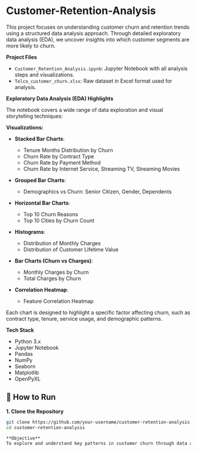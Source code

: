 # Customer-Retention-Analysis

This project focuses on understanding customer churn and retention trends using a structured data analysis approach. Through detailed exploratory data analysis (EDA), we uncover insights into which customer segments are more likely to churn.


**Project Files**

- `Customer_Retention_Analysis.ipynb`: Jupyter Notebook with all analysis steps and visualizations.
- `Telco_customer_churn.xlsx`: Raw dataset in Excel format used for analysis.


**Exploratory Data Analysis (EDA) Highlights**

The notebook covers a wide range of data exploration and visual storytelling techniques:

**Visualizations:**

- **Stacked Bar Charts**:
  - Tenure Months Distribution by Churn
  - Churn Rate by Contract Type
  - Churn Rate by Payment Method
  - Churn Rate by Internet Service, Streaming TV, Streaming Movies

- **Grouped Bar Charts**:
  - Demographics vs Churn: Senior Citizen, Gender, Dependents

- **Horizontal Bar Charts**:
  - Top 10 Churn Reasons
  - Top 10 Cities by Churn Count

- **Histograms**:
  - Distribution of Monthly Charges
  - Distribution of Customer Lifetime Value

- **Bar Charts (Churn vs Charges)**:
  - Monthly Charges by Churn
  - Total Charges by Churn

- **Correlation Heatmap**:
  - Feature Correlation Heatmap

Each chart is designed to highlight a specific factor affecting churn, such as contract type, tenure, service usage, and demographic patterns.

**Tech Stack**

- Python 3.x
- Jupyter Notebook
- Pandas
- NumPy
- Seaborn
- Matplotlib
- OpenPyXL


## 🚀 How to Run

**1. Clone the Repository**
```bash
git clone https://github.com/your-username/customer-retention-analysis.git
cd customer-retention-analysis

**Objective**
To explore and understand key patterns in customer churn through data analysis and visualizations, without implementing machine learning models. The results can help guide retention strategies for telecom or subscription-based businesses.






